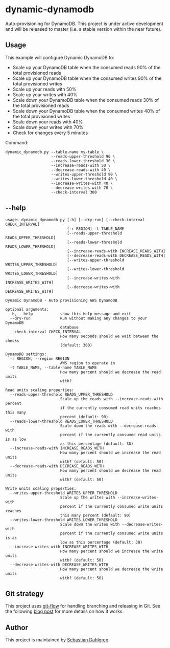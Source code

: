 dynamic-dynamodb
================

Auto-provisioning for DynamoDB. This project is under active development and will be released to master (i.e. a stable version within the near future).

Usage
-----

This example will configure Dynamic DynamoDB to:

- Scale up your DynamoDB table when the consumed reads 90% of the total provisioned reads
- Scale up your DynamoDB table when the consumed writes 90% of the total provisioned writes
- Scale up your reads with 50%
- Scale up your writes with 40%
- Scale down your DynamoDB table when the consumed reads 30% of the total provisioned reads
- Scale down your DynamoDB table when the consumed writes 40% of the total provisioned writes
- Scale down your reads with 40%
- Scale down your writes with 70%
- Check for changes every 5 minutes

Command:

    dynamic_dynamodb.py --table-name my-table \
                        --reads-upper-threshold 90 \
                        --reads-lower-threshold 30 \
                        --increase-reads-with 50 \
                        --decrease-reads-with 40 \
                        --writes-upper-threshold 90 \
                        --writes-lower-threshold 40 \
                        --increase-writes-with 40 \
                        --decrease-writes-with 70 \
                        --check-interval 300

--help
------

    usage: dynamic_dynamodb.py [-h] [--dry-run] [--check-interval CHECK_INTERVAL]
                               [-r REGION] -t TABLE_NAME
                               [--reads-upper-threshold READS_UPPER_THRESHOLD]
                               [--reads-lower-threshold READS_LOWER_THRESHOLD]
                               [--increase-reads-with INCREASE_READS_WITH]
                               [--decrease-reads-with DECREASE_READS_WITH]
                               [--writes-upper-threshold WRITES_UPPER_THRESHOLD]
                               [--writes-lower-threshold WRITES_LOWER_THRESHOLD]
                               [--increase-writes-with INCREASE_WRITES_WITH]
                               [--decrease-writes-with DECREASE_WRITES_WITH]

    Dynamic DynamoDB - Auto provisioning AWS DynamoDB

    optional arguments:
      -h, --help            show this help message and exit
      --dry-run             Run without making any changes to your DynamoDB
                            database
      --check-interval CHECK_INTERVAL
                            How many seconds should we wait between the checks
                            (default: 300)

    DynamoDB settings:
      -r REGION, --region REGION
                            AWS region to operate in
      -t TABLE_NAME, --table-name TABLE_NAME
                            How many percent should we decrease the read units
                            with?

    Read units scaling properties:
      --reads-upper-threshold READS_UPPER_THRESHOLD
                            Scale up the reads with --increase-reads-with percent
                            if the currently consumed read units reaches this many
                            percent (default: 90)
      --reads-lower-threshold READS_LOWER_THRESHOLD
                            Scale down the reads with --decrease-reads-with
                            percent if the currently consumed read units is as low
                            as this percentage (default: 30)
      --increase-reads-with INCREASE_READS_WITH
                            How many percent should we increase the read units
                            with? (default: 50)
      --decrease-reads-with DECREASE_READS_WITH
                            How many percent should we decrease the read units
                            with? (default: 50)

    Write units scaling properties:
      --writes-upper-threshold WRITES_UPPER_THRESHOLD
                            Scale up the writes with --increase-writes-with
                            percent if the currently consumed write units reaches
                            this many percent (default: 90)
      --writes-lower-threshold WRITES_LOWER_THRESHOLD
                            Scale down the writes with --decrease-writes-with
                            percent if the currently consumed write units is as
                            low as this percentage (default: 30)
      --increase-writes-with INCREASE_WRITES_WITH
                            How many percent should we increase the write units
                            with? (default: 50)
      --decrease-writes-with DECREASE_WRITES_WITH
                            How many percent should we decrease the write units
                            with? (default: 50)

Git strategy
------------

This project uses [git-flow](https://github.com/nvie/gitflow) for handling branching and releasing in Git. See the following [blog post](http://nvie.com/posts/a-successful-git-branching-model/) for more details on how it works.

Author
------

This project is maintained by [Sebastian Dahlgren](http://www.sebastiandahlgren.se).
